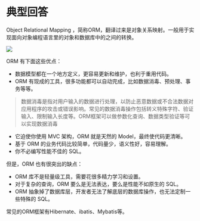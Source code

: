 # 典型回答


Object Relational Mapping ，简称ORM，翻译过来是对象关系映射。一般用于实现面向对象编程语言里的对象和数据库中的之间的转换。



![](https://cdn.nlark.com/yuque/0/2023/png/5378072/1673157428793-a11d2cf5-d725-435b-8cfe-3d3f1b65d091.png)



ORM 有下面这些优点：

+ 数据模型都在一个地方定义，更容易更新和维护，也利于重用代码。
+ ORM 有现成的工具，很多功能都可以自动完成，比如数据消毒、预处理、事务等等。

> 数据消毒是指对用户输入的数据进行处理，以防止恶意数据或不合法数据对应用程序的攻击或错误影响。常见的数据消毒操作包括转义特殊字符、验证输入、限制输入长度等。ORM框架可以做参数化查询、数据类型验证等可以实现数据消毒
>

+ 它迫使你使用 MVC 架构，ORM 就是天然的 Model，最终使代码更清晰。
+ 基于 ORM 的业务代码比较简单，代码量少，语义性好，容易理解。
+ 你不必编写性能不佳的 SQL。



但是，ORM 也有很突出的缺点：

+ ORM 库不是轻量级工具，需要花很多精力学习和设置。
+ 对于复杂的查询，ORM 要么是无法表达，要么是性能不如原生的 SQL。
+ ORM 抽象掉了数据库层，开发者无法了解底层的数据库操作，也无法定制一些特殊的 SQL。



常见的ORM框架有Hibernate、ibatis、Mybatis等。

